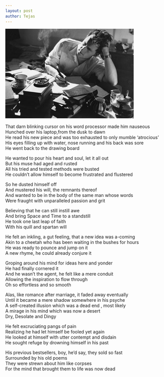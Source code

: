 ```yaml
---  
layout: post  
author: Tejas  
---  
```

<img src="/assets/images/writer_block.jpg" height="50%" width="80%" >  
    
That darn blinking cursor on his word processor made him nauseous  
Hunched over his laptop,from the dusk to dawn  
He read his new piece and was too exhausted to only mumble ‘atrocious’  
His eyes filling up with water, nose running and his back was sore  
He went back to the drawing board  
  
He wanted to pour his heart and soul, let it all out  
But  his muse had aged and rusted  
All his tried and tested methods were busted  
He couldn’t allow himself to become frustrated and flustered  

So he dusted himself off  
And mustered  his will, the remnants thereof   
And wanted to be in the body of the same man whose words   
Were fraught with unparalleled passion and grit  

Believing that he can still instill awe   
And bring Space and Time to a standstill  
He took one last leap of faith  
With his quill and spartan will   
  
He felt an inkling, a gut feeling, that a new idea was a-coming   
Akin to a cheetah who has been waiting in the bushes for hours  
He was ready to pounce and jump on it  
A new rhyme, he could already conjure it   

Groping around his mind for ideas here and yonder  
He had finally cornered it  
And he wasn’t the agent, he felt like a mere conduit  
Allowing the inspiration to flow through  
Oh so effortless and so smooth  

Alas, like romance after marriage, it faded away eventually  
Until it became a mere shadow somewhere in his psyche  
A self-created illusion which was a dead end , most likely  
A mirage in his mind which was now a desert   
Dry, Desolate and Dingy   

He felt excruciating pangs of pain  
Realizing he had let himself be fooled yet again  
He looked at himself with utter contempt and disdain  
He sought refuge by drowning himself in his past  

His previous bestsellers, boy, he’d say, they sold so fast  
Surrounded by his old poems  
They were strewn about him like corpses  
For the mind that brought them to life was now dead  